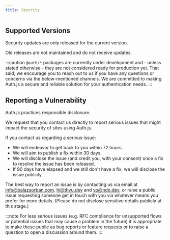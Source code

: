 ```yaml
---
title: Security
---
```


## Supported Versions

Security updates are only released for the current version.

Old releases are not maintained and do not receive updates.

:::caution
`@auth/*` packages are currently under development and - unless stated otherwise - they are not considered ready for production yet. That said, we encourage you to reach out to us if you have any questions or concerns via the below-mentioned channels. We are committed to making Auth.js a secure and reliable solution for your authentication needs.
:::

## Reporting a Vulnerability

Auth.js practices responsible disclosure.

We request that you contact us directly to report serious issues that might impact the security of sites using Auth.js.

If you contact us regarding a serious issue:

- We will endeavor to get back to you within 72 hours.
- We will aim to publish a fix within 30 days.
- We will disclose the issue (and credit you, with your consent) once a fix to resolve the issue has been released.
- If 90 days have elapsed and we still don't have a fix, we will disclose the issue publicly.

The best way to report an issue is by contacting us via email at info@balazsorban.com, hi@thvu.dev and yo@ndo.dev, or raise a public issue requesting someone get in touch with you via whatever means you prefer for more details. (Please do not disclose sensitive details publicly at this stage.)

:::note
For less serious issues (e.g. RFC compliance for unsupported flows or potential issues that may cause a problem in the future) it is appropriate to make these public as bug reports or feature requests or to raise a question to open a discussion around them.
:::
